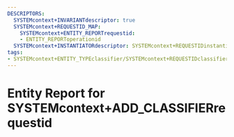 ```yaml
---
DESCRIPTORS:
  SYSTEMcontext+INVARIANTdescriptor: true
  SYSTEMcontext+REQUESTID_MAP:
    SYSTEMcontext+ENTITY_REPORTrequestid:
    - ENTITY_REPORToperationid
  SYSTEMcontext+INSTANTIATORdescriptor: SYSTEMcontext+REQUESTIDinstantiator
tags:
- SYSTEMcontext+ENTITY_TYPEclassifier/SYSTEMcontext+REQUESTIDclassifier_value
---
```

# Entity Report for SYSTEMcontext+ADD_CLASSIFIERrequestid

